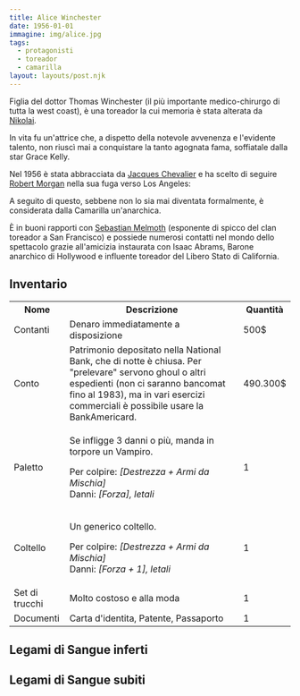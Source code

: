 ```yaml
---
title: Alice Winchester
date: 1956-01-01
immagine: img/alice.jpg
tags:
  - protagonisti
  - toreador
  - camarilla
layout: layouts/post.njk
---
```


Figlia del dottor Thomas Winchester (il più importante medico-chirurgo di tutta la west coast), è una toreador la cui memoria è stata alterata da [Nikolai](http://xabacadabra.com/cursed-legacy/pg/nikolai).

In vita fu un'attrice che, a dispetto della notevole avvenenza e l'evidente talento, non riuscì mai a conquistare la tanto agognata fama, soffiatale dalla star Grace Kelly.

Nel 1956 è stata abbracciata da [Jacques Chevalier](http://xabacadabra.com/cursed-legacy/pg/jacques) e ha scelto di seguire [Robert Morgan](http://xabacadabra.com/cursed-legacy/2017/04/02/robert) nella sua fuga verso Los Angeles: 

A seguito di questo, sebbene non lo sia mai diventata formalmente, è considerata dalla Camarilla un'anarchica.

È in buoni rapporti con [Sebastian Melmoth](http://xabacadabra.com/cursed-legacy/pg/sebastian.html) (esponente di spicco del clan toreador a San Francisco) e possiede numerosi contatti nel mondo dello spettacolo grazie all'amicizia instaurata con Isaac Abrams, Barone anarchico di Hollywood e influente toreador del Libero Stato di California.

<h2>Inventario</h2>

<table id="timeline">
  <tr>
    <th>Nome</th>
    <th>Descrizione</th>
    <th>Quantità</th>
  </tr>
  <tr>
    <td>Contanti</td>
    <td>Denaro immediatamente a disposizione</td>
    <td>500$</td>
  </tr>
    <tr>
    <td>Conto</td>
    <td>Patrimonio depositato nella National Bank, che di notte è chiusa. Per "prelevare" servono ghoul o altri espedienti (non ci saranno bancomat fino al 1983), ma in vari esercizi commerciali è possibile usare la BankAmericard.</td>
    <td>490.300$</td>
  </tr>
  <tr>
    <td>Paletto</td>
    <td><p>Se infligge 3 danni o più, manda in torpore un Vampiro.</p>
    <p>Per colpire: <i>[Destrezza + Armi da Mischia]</i><br/>
    Danni: <i>[Forza], letali</i></p></td>
    <td>1</td>
  </tr>
  <tr>
    <td>Coltello</td>
    <td><p>Un generico coltello.</p>
    <p>Per colpire: <i>[Destrezza + Armi da Mischia]</i><br/>
    Danni: <i>[Forza + 1], letali</i></p></td>
    <td>1</td>
  </tr>
  <tr>
    <td>Set di trucchi</td>
    <td>Molto costoso e alla moda</td>
    <td>1</td>
  </tr>
  <tr>
    <td>Documenti</td>
    <td>Carta d'identita, Patente, Passaporto</td>
    <td>1</td>
  </tr>
</table>

<!--
  <tr>
    <td></td>
    <td></td>
    <td></td>
  </tr>
-->

<h2>Legami di Sangue inferti</h2>

<h2>Legami di Sangue subiti</h2>